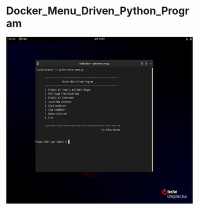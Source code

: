 # Docker_Menu_Driven_Python_Program

<p align= "center"><img src="https://github.com/ROHAN0011/Docker_Menu_Driven_Python_Program/blob/main/Docker_Menu_Demo.png" width="700" height= "450"></p>
